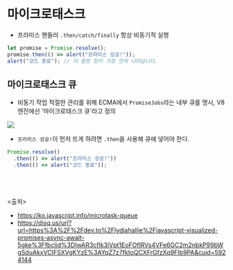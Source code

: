 # 마이크로태스크
- 프라미스 핸들러 `.then/catch/finally` 항상 비동기적 실행
```js
let promise = Promise.resolve();
promise.then(() => alert("프라미스 성공!"));
alert("코드 종료"); // 이 얼럿 창이 가장 먼저 나타납니다.
```

## 마이크로태스크 큐
- 비동기 작업 적절한 관리를 위해 ECMA에서 `PromiseJobs`라는 내부 큐를 명시, V8 엔진에선 '마이크로태스크 큐'라고 정의
<img src="02_JavaScript/img/promise2.gif" />

- `프라미스 성공!`이 먼저 뜨게 하려면 `.then`을 사용해 큐에 넣어야 한다.

```js
Promise.resolve()
  .then(() => alert("프라미스 성공!"))
  .then(() => alert("코드 종료"));
```

<br><br><br>
<출처>
- https://ko.javascript.info/microtask-queue
- https://disq.us/url?url=https%3A%2F%2Fdev.to%2Flydiahallie%2Fjavascript-visualized-promises-async-await-5gke%3Ffbclid%3DIwAR3cfIk3iVpt1EoFOflRVs4VFe6GC2m2nbkP99bWgSduAkxVCIFSXVgKYzE%3AYqZ7z7fktoQCXFrGfzXq9FIb9PA&cuid=5924144
